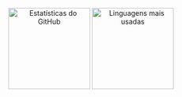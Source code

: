 <p align="center">
  <img src="https://github-readme-stats.vercel.app/api?username=PatriciaGouvea&show_icons=true&theme=nightowl&hide_border=false&locale=pt-br" alt="Estatísticas do GitHub" height="165"/>
  <img src="https://github-readme-stats.vercel.app/api/top-langs/?username=PatriciaGouvea&layout=compact&theme=nightowl&locale=pt-br&cache_seconds=1800" alt="Linguagens mais usadas" height="165"/>
</p>







  
